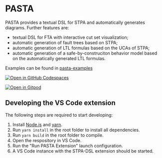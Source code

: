 # PASTA

PASTA provides a textual DSL for STPA and automatically generates diagrams.
Further features are:
* textual DSL for FTA with interactive cut set visualization;
* automatic generation of fault trees based on STPA;
* automatic generation of LTL formulas based on the UCAs of STPA;
* automatic generation of a safe-by-construciton behavior model based on the automatically generated LTL formulas.

Examples can be found in [pasta-examples](https://github.com/kieler/pasta-examples)

[![Open in GitHub Codespaces](https://github.com/codespaces/badge.svg)](https://codespaces.new/kieler/pasta-examples)

[![Open in Gitpod](https://gitpod.io/button/open-in-gitpod.svg)](https://gitpod.io/new#https://github.com/kieler/pasta-examples/tree/main)

## Developing the VS Code extension

The following steps are required to start developing:

1. Install [Node.js](https://nodejs.org) and [yarn](https://classic.yarnpkg.com/).
2. Run ```yarn install``` in the root folder to install all dependencies.
3. Run ```yarn build``` in the root folder to compile.
4. Open the respository in VS Code.
5. Run the "Run PASTA Extension" launch configuration.
6. A VS Code instance with the STPA-DSL extension should be started.
